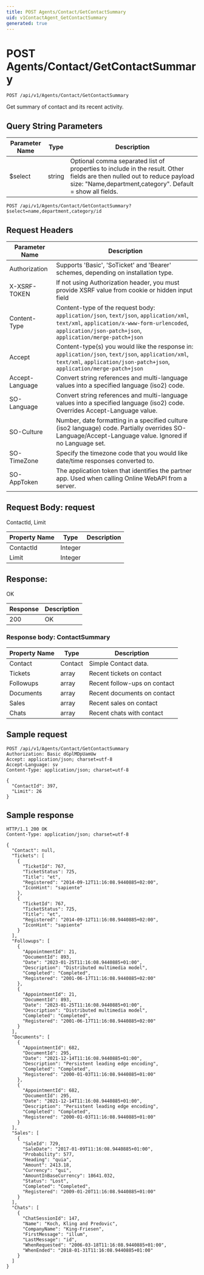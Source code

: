 ```yaml
---
title: POST Agents/Contact/GetContactSummary
uid: v1ContactAgent_GetContactSummary
generated: true
---
```


# POST Agents/Contact/GetContactSummary

```http
POST /api/v1/Agents/Contact/GetContactSummary
```

Get summary of contact and its recent activity.







## Query String Parameters

| Parameter Name | Type |  Description |
|----------------|------|--------------|
| $select | string |  Optional comma separated list of properties to include in the result. Other fields are then nulled out to reduce payload size: "Name,department,category". Default = show all fields. |

```http
POST /api/v1/Agents/Contact/GetContactSummary?$select=name,department,category/id
```


## Request Headers

| Parameter Name | Description |
|----------------|-------------|
| Authorization  | Supports 'Basic', 'SoTicket' and 'Bearer' schemes, depending on installation type. |
| X-XSRF-TOKEN   | If not using Authorization header, you must provide XSRF value from cookie or hidden input field |
| Content-Type | Content-type of the request body: `application/json`, `text/json`, `application/xml`, `text/xml`, `application/x-www-form-urlencoded`, `application/json-patch+json`, `application/merge-patch+json` |
| Accept         | Content-type(s) you would like the response in: `application/json`, `text/json`, `application/xml`, `text/xml`, `application/json-patch+json`, `application/merge-patch+json` |
| Accept-Language | Convert string references and multi-language values into a specified language (iso2) code. |
| SO-Language | Convert string references and multi-language values into a specified language (iso2) code. Overrides Accept-Language value. |
| SO-Culture | Number, date formatting in a specified culture (iso2 language) code. Partially overrides SO-Language/Accept-Language value. Ignored if no Language set. |
| SO-TimeZone | Specify the timezone code that you would like date/time responses converted to. |
| SO-AppToken | The application token that identifies the partner app. Used when calling Online WebAPI from a server. |

## Request Body: request 

ContactId, Limit 

| Property Name | Type |  Description |
|----------------|------|--------------|
| ContactId | Integer |  |
| Limit | Integer |  |

## Response:

OK

| Response | Description |
|----------------|-------------|
| 200 | OK |

### Response body: ContactSummary

| Property Name | Type |  Description |
|----------------|------|--------------|
| Contact | Contact | Simple Contact data. |
| Tickets | array | Recent tickets on contact |
| Followups | array | Recent follow-ups on contact |
| Documents | array | Recent documents on contact |
| Sales | array | Recent sales on contact |
| Chats | array | Recent chats with contact |

## Sample request

```http!
POST /api/v1/Agents/Contact/GetContactSummary
Authorization: Basic dGplMDpUamUw
Accept: application/json; charset=utf-8
Accept-Language: sv
Content-Type: application/json; charset=utf-8

{
  "ContactId": 397,
  "Limit": 26
}
```

## Sample response

```http_
HTTP/1.1 200 OK
Content-Type: application/json; charset=utf-8

{
  "Contact": null,
  "Tickets": [
    {
      "TicketId": 767,
      "TicketStatus": 725,
      "Title": "et",
      "Registered": "2014-09-12T11:16:08.9440885+02:00",
      "IconHint": "sapiente"
    },
    {
      "TicketId": 767,
      "TicketStatus": 725,
      "Title": "et",
      "Registered": "2014-09-12T11:16:08.9440885+02:00",
      "IconHint": "sapiente"
    }
  ],
  "Followups": [
    {
      "AppointmentId": 21,
      "DocumentId": 893,
      "Date": "2023-01-25T11:16:08.9440885+01:00",
      "Description": "Distributed multimedia model",
      "Completed": "Completed",
      "Registered": "2001-06-17T11:16:08.9440885+02:00"
    },
    {
      "AppointmentId": 21,
      "DocumentId": 893,
      "Date": "2023-01-25T11:16:08.9440885+01:00",
      "Description": "Distributed multimedia model",
      "Completed": "Completed",
      "Registered": "2001-06-17T11:16:08.9440885+02:00"
    }
  ],
  "Documents": [
    {
      "AppointmentId": 682,
      "DocumentId": 295,
      "Date": "2021-12-14T11:16:08.9440885+01:00",
      "Description": "Persistent leading edge encoding",
      "Completed": "Completed",
      "Registered": "2000-01-03T11:16:08.9440885+01:00"
    },
    {
      "AppointmentId": 682,
      "DocumentId": 295,
      "Date": "2021-12-14T11:16:08.9440885+01:00",
      "Description": "Persistent leading edge encoding",
      "Completed": "Completed",
      "Registered": "2000-01-03T11:16:08.9440885+01:00"
    }
  ],
  "Sales": [
    {
      "SaleId": 729,
      "SaleDate": "2017-01-09T11:16:08.9440885+01:00",
      "Probability": 577,
      "Heading": "quia",
      "Amount": 2413.18,
      "Currency": "qui",
      "AmountInBaseCurrency": 18641.032,
      "Status": "Lost",
      "Completed": "Completed",
      "Registered": "2009-01-20T11:16:08.9440885+01:00"
    }
  ],
  "Chats": [
    {
      "ChatSessionId": 147,
      "Name": "Koch, Kling and Predovic",
      "CompanyName": "King-Friesen",
      "FirstMessage": "illum",
      "LastMessage": "id",
      "WhenRequested": "2006-03-18T11:16:08.9440885+01:00",
      "WhenEnded": "2018-01-31T11:16:08.9440885+01:00"
    }
  ]
}
```